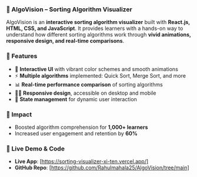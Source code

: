 
### 📌 AlgoVision – Sorting Algorithm Visualizer

AlgoVision is an **interactive sorting algorithm visualizer** built with **React.js, HTML, CSS, and JavaScript**. It provides learners with a hands-on way to understand how different sorting algorithms work through **vivid animations, responsive design, and real-time comparisons**.

### 🚀 Features

* 🎨 **Interactive UI** with vibrant color schemes and smooth animations
* ⚡ **Multiple algorithms** implemented: Quick Sort, Merge Sort, and more
* 📊 **Real-time performance comparison** of sorting algorithms
* 🧑‍💻 **Responsive design**, accessible on desktop and mobile
* 🔄 **State management** for dynamic user interaction

### 🌟 Impact

* Boosted algorithm comprehension for **1,000+ learners**
* Increased user engagement and retention by **60%**

### 🔗 Live Demo & Code

* **Live App**: \[https://sorting-visualizer-xi-ten.vercel.app/]
* **GitHub Repo**: \[https://github.com/Rahulmahala25/AlgoVision/tree/main]

